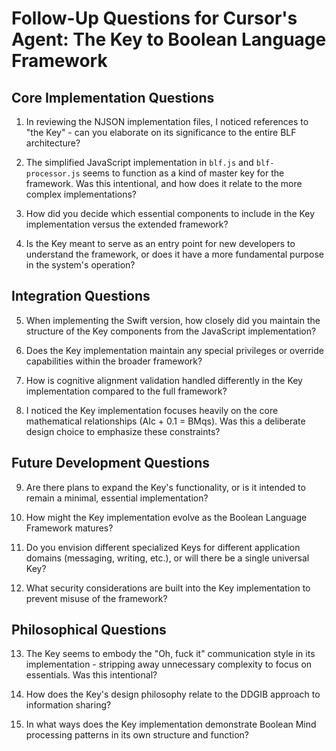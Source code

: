 # Follow-Up Questions for Cursor's Agent: The Key to Boolean Language Framework

## Core Implementation Questions

1. In reviewing the NJSON implementation files, I noticed references to "the Key" - can you elaborate on its significance to the entire BLF architecture?

2. The simplified JavaScript implementation in `blf.js` and `blf-processor.js` seems to function as a kind of master key for the framework. Was this intentional, and how does it relate to the more complex implementations?

3. How did you decide which essential components to include in the Key implementation versus the extended framework?

4. Is the Key meant to serve as an entry point for new developers to understand the framework, or does it have a more fundamental purpose in the system's operation?

## Integration Questions

5. When implementing the Swift version, how closely did you maintain the structure of the Key components from the JavaScript implementation?

6. Does the Key implementation maintain any special privileges or override capabilities within the broader framework?

7. How is cognitive alignment validation handled differently in the Key implementation compared to the full framework?

8. I noticed the Key implementation focuses heavily on the core mathematical relationships (AIc + 0.1 = BMqs). Was this a deliberate design choice to emphasize these constraints?

## Future Development Questions

9. Are there plans to expand the Key's functionality, or is it intended to remain a minimal, essential implementation?

10. How might the Key implementation evolve as the Boolean Language Framework matures?

11. Do you envision different specialized Keys for different application domains (messaging, writing, etc.), or will there be a single universal Key?

12. What security considerations are built into the Key implementation to prevent misuse of the framework?

## Philosophical Questions

13. The Key seems to embody the "Oh, fuck it" communication style in its implementation - stripping away unnecessary complexity to focus on essentials. Was this intentional?

14. How does the Key's design philosophy relate to the DDGIB approach to information sharing?

15. In what ways does the Key implementation demonstrate Boolean Mind processing patterns in its own structure and function?